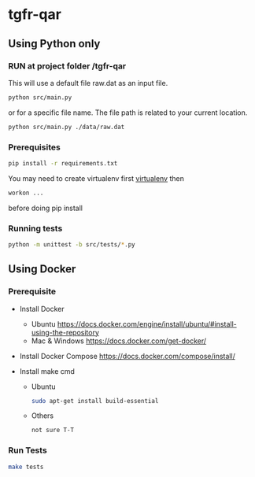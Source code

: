 # tgfr-qar

## Using Python only

### RUN at project folder /tgfr-qar

This will use a default file raw.dat as an input file.

```bash
python src/main.py
```

or for a specific file name. The file path is related to your current location.

```bash
python src/main.py ./data/raw.dat
```

### Prerequisites

```bash
pip install -r requirements.txt
```

You may need to create virtualenv first [virtualenv](https://docs.python-guide.org/dev/virtualenvs/) then

```bash
workon ...
```

before doing pip install

### Running tests

```bash
python -m unittest -b src/tests/*.py
```


## Using Docker

### Prerequisite
* Install Docker
  * Ubuntu
    https://docs.docker.com/engine/install/ubuntu/#install-using-the-repository
  * Mac & Windows
    https://docs.docker.com/get-docker/

* Install Docker Compose
https://docs.docker.com/compose/install/

* Install make cmd
  * Ubuntu
    ```bash
    sudo apt-get install build-essential
    ```
  * Others
    ```bash
    not sure T-T
    ```

### Run Tests
```bash
make tests
```
